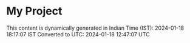 # My Project

This content is dynamically generated in Indian Time (IST): 2024-01-18 18:17:07 IST
Converted to UTC: 2024-01-18 12:47:07 UTC
